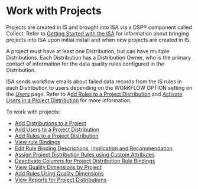 # Work with Projects

Projects are created in IS and brought into ISA via a DSP® component
called Collect. Refer to [Getting Started with the
ISA](Setup_and_Configuration_for_ISA.htm) for information about bringing
projects into ISA upon initial install and when new projects are created
in IS.

A project must have at least one Distribution, but can have multiple
Distributions. Each Distribution has a Distribution Owner, who is the
primary contact of information for the data quality rules configured in
the Distribution.

ISA sends workflow emails about failed data records from the IS rules in
each Distribution to users depending on the WORKFLOW OPTION setting on
the *[Users](../Page_Desc/Users_ISA.htm)* page. Refer to A[dd Rules to a
Project Distribution](Add_Rules_to_a_Project_Distribution.htm) and
[Activate Users in a Project
Distribution](Add_Users_to_a_Project_Distribution.htm) for more
information.

To work with projects:

  - [Add Distributions to a Project](Add_Distributions_to_a_Project.htm)
  - [Add Users to a Project
    Distribution](Add_Users_to_a_Project_Distribution.htm)
  - [Add Rules to a Project
    Distribution](Add_Rules_to_a_Project_Distribution.htm)
  - [View rule Bindings](View_Rule_Bindings.htm)
  - [Edit Rule Binding Descriptions, Implication and
    Recommendation](Edit_Rule_Bindings.htm)
  - [Assign Project Distribution Rules using Custom
    Attributes](Assign_Prjt_Distrib_Rules_Custom_Attribs.htm)
  - [Deactivate Columns for Project Distribution Rule
    Bindings](Deactivate_Columns_for_Project_Distribution_Rule_Bindings.htm)
  - [View Quality Dimensions by
    Project](View_Quality_Dimensions_by_Project.htm)
  - [Add Rules Using Quality
    Dimensions](Add_Rules_Using_Quality_Dimensions.htm)
  - [View Reports for Project
    Distributions](View_Reports_for_Project_Distributions.htm)
